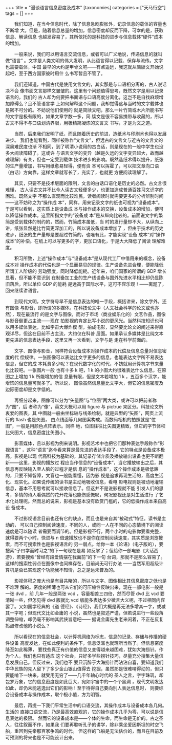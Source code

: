+++
title = "漫谈语言信息密度及成本"
[taxonomies]
categories = ["天马行空"]
tags = []
+++
<!-- # 漫谈语言信息密度及成本 -->
<!--原址：新浪博客 (2007-03-24 23:14:34) http://blog.sina.com.cn/s/blog_490c36be010008p3.html -->

　　我们知道，在当今信息时代，除了信息急剧膨胀外，记录信息的载体的容量也不断增
大。但是，随着信息总量的增加，信息密度却反而下降，可幸的是，获取信息、解读信息
也越发容易了，其所依托的是科技的进步与信息载体“硬件”成本的增加。

　　一般来说，我们可以用语言交流信息，或者可以广义地说，传递信息的就叫做“语言”
。文字是人类文明的伟大发明，从此语言得以记载、保存与流传。文字也需要载体，中国
最早的大约是甲骨文吧——有点遥远，我这就从简牍文开始说起吧，至于西方国家彼时用什
么书写暂且不管了。
<!-- more -->

　　我们还知道，中国古代是使用文言文的，其实那是与口语相分离的，古人说话决不会
像书面文言那样文皱皱的。这里有个问题值得思考，既然文字是用以记录语言的，我们的
古人却为何要把书面语与口语高度分离化，这岂不是自找麻烦增加障碍么？且不管语言学
上如何解释这个问题，我却觉得这与当时的文字载体也是密不可分的。不妨说他们使用的
就是简牍文吧，那么一片竹简或木片所能书写的文字是极有限的，如果文章字数一多，简
牍文是很不容易携带与收藏的，所以古文不得不与口语划清界限，用极精简凝炼的文言文
书写，才是为文之道。

　　当然，后来我们发明了纸，而且随着历史的前进，造纸术与印刷术也得以发展进步。
我们也能看到，同样被称作“文言文”，但远古的文言文与近古的文言文的深奥难民度也渐
不相同，到了明清小说用的古白话，则是现在的一般中学生也没多大阅读障碍了。这或许
与语言文字的变异（越是久远的文字变异越大，故而越难理解）有关，但也一定受到载体
技术进步的影响。既然造纸术得以提升，纸张的生产量增加，书写用纸愈易轻得，便有资
本可以挥霍了，可以把文章向口语（白话）方向靠，这样文章就写长了，充实了，也就更
方便阅读理解了。

　　其实，只要不是技术层面的限制，文言的白话口语化是历史的必然。古文言很难懂，
古人读古文并不比今人读古文轻便多少，也更加造成普通百姓习文识字的困难。既然文字
不那么直观而比较难民，读者阅读时就需要更多的分析辨别时间——这不妨称之为“操作成
本”，同样，用来记录文字的纸也可视为“设备成本”。于是可以看到，这实质上是设备成
本与操作成本的交换，设备成本的增加，便可以降低操作成本。这里所指文字的“设备成
本”是从纵向比较的。前面说文字的繁简是受到载体的制约的，然而，竹简成本虽低，当
时的发行量却不大，从纵向上讲，纸张显然是比竹简更深加工的，所以说设备成本增加了
，但由于技术的历史进步，纸张的生产量却是要超过竹简的，也唯有此，才能实现“设备
成本”对“操作成本”的补偿。在纸上可以写更多的字，更加口语化，于是大大降低了阅读
理解难度。

　　积习所致，上述“操作成本”与“设备成本”是从现代工厂中借用来的概念，设备成本对
操作成本的代偿也是一个显而易见的规律。生产设备先进合理，便能降低所谓工人阶级的
劳动强度，同时降低能耗。近年来，咱们国家的所谓的 GDP 增长显著，但不能不意识到
在制备加工业的生产线设备与国外先进水平相比却仍显陈旧落后，所以单位 GDP 的能耗
是远高于国际水平，这可不容乐观！——离题了，回来继续讲语言。

　　到现代文明，文字符号早不是信息表达的唯一手段，概括讲来，除文字外，还有图像
与影音，即所谓的多媒体。在科技论文中（人文社会科学的论文或也亦然），现在最流行
的是文字与图像，而对于市场（商业娱乐化的）文艺作品，图像与影音倒更占主流——现在
拍影视的肯定比写小说的更风光。当然科技知识也可以用多媒体表达，比如宇宙大爆炸模
型，拍成电影，显然要比论文的阐述来得直观详尽，但这在目前不占主流，大约仅在科普
层面。如果承认多媒体是比纯文本更先进的信息表达手段，这里又再一次看到，文学与是
走在科学前面的。

　　文字、图像与影音，同样符合设备成本对操作成本的代偿及信息总量对信息密度的代
偿规律。一张图像可以表达比文字更多的信息，也能表达文字所不易表达信息，但它的成
本耗费多少呢？在现代数字化的时代，不妨就用计算机字节来量化比较吧。一张图片一般
也有十多 k 吧，1 k 的小图大约很难表达什么信息，在原图之上增加 1 k 所能增加的信
息量有限，但是文本若增加 1 k ，五百多个汉字，能增饰的信息量可就多了。所以说，
图像虽然信息量比文字大，但它的信息密度及边际密度却是文字低的。

　　再细分起来，图像可以分为“矢量图”与“位图”两大类，或许可以把前者称为“图”，后
者称为“像”，英文大概可以用 figure 与 pictrue 来区分。科技论文所衷爱的图表，其
中图就一般由坐标轴与线条绘制，就是典型的“矢图”，网页上流行的 flash 也是矢图，
由点线面等几何图案构成。而数码相机的拍照就是“位图”，一般是用颜色点阵表示。同样
地，位图往往比矢图更精致，但它的字节体积比矢图大，信息密度比矢图小。

　　影音媒体，且以影视为例来说明。影视艺术中也把它们那种表达手段称作“影视语言”
，这种“语言”迄今看来算是最先进的表达手段了。它的特点是设备成本极高，影视是以现
代高科技为基础的，其记录存储介质及播放输出设备也更不断翻新——这里，影视的播放过
程应当作信息的“设备成本”，当它播放输出之后，其信息再反映输入至人脑的过程才是信
息的“操作成本”，这个操作成本是极低廉的，只要不知智障，文盲也一般能看懂，因为影
视是追求再现生活的，高度生活化、现实化。如果说传统的读书是主动地吸收信息，看电
影电视则是被动地灌输信息，基本不用思考就可以接收信息了。但这并不是说影视就不能
引发人们的思考，多情的诗人看偶然的花开花落也能伤感慨叹，何况影视还是对生活进行
了艺术化处理呢。然而总的说来，影视是基本没有欣赏门槛的，它的低操作成本来自高设
备成本。

　　不过影视语言目前也还有它的缺点，而且也是来自其“被动式”特征。读书是主动的，
可以自己控制阅读速度，不同的人，或同一人在不同的心态情境下的阅读速度是可以随读
者需要而调节的。但是影视不行，两个小时的电影你要看完整，就得要两个小时，快进与
n 倍速播放也不是你在控制阅读速度，其实质是浏览搜索，而不可搜索性也是影视语言的
另一弱点。给你一本《论语》（电子版的），要搜索“子曰学而时习之”的下一句现在是易
如反掌了；但给你一部电影《大话西游》，若要搜索“曾经有段爱情摆在我面前”的下一句
台词，那就不是那么容易了。这样的搜索性弱点在图像中也同样存在，目前尚无可行办法
——当然军用超级计算机是否已实现这个功能我不知情，总之是远未普及的。

　　影视体积之庞大也是有目共睹的，所以与文字、图像相比其信息密度之低也是不难理
解的。密度的稀薄也可从它们的可压缩性反映出来，现在一部电影一般是一张 dvd ，前
几年一般是两张 vcd ，容量相差三四倍，然而尽管 dvd 比 vcd 要清晰一些，但怎见得
dvd 版就比 vcd 版能多表达多少微言大义呢，不过相同内容罢了。又如国学经典的《道
德经》、《诗经》，我们大概是再无法多增其一字，或减其一字吧；但现代文比如金庸的
小说，虽然也是叙述严谨，但若说进行一些段落调整伸缩，却仍毫不影响其武侠旨意吧——
据说金庸先生老来闲着，不正在反复捣鼓修改他的小说么？

　　所以看现在的信息社会，以计算机网络为标志，信息的记录、存储与传播的硬件设备
高度发达，在如此便利的条件下，信息泛滥也就理所当然了。但信息密度降至如此稀薄，
要找些真正有价值的信息又变得越来越困难，犹如大海捞针。作为个人，我们也只有适应
这个社会，只好多学些捞针技巧，尽量充分搜集大量信息发展自己。但反过来，我们也不
要只沉醉于大海捞针而沾沾自喜，要知道我们中华民族的先人留下了多少金山银山值得去
挖掘，虽然那是很难啃得动的，但只要能啃下一块来，就受用无穷了——几千年轴心时代的
圣人之言，字字珠玑，却包罗万象，它的信息密度是如此巨大，宛如宇宙中的一个个黑洞
，现代文明发达如此，却仍未能逃逸出它们的影响！至于待得自己要向别人表达信息时，
则要综合设备成本与操作成本，取个极小值，方为明智。

　　最后，再提一下我们平常生活中的口语交流，其操作成本与设备成本各几何。生活的
直接口语交流，乃是最高效直观的，它的操作成本几乎为零，可以说是信息表达的极限。
然而它的设备成本是——个体的生命，而生命是无价的。古之圣人，往往叙而不作，如果我
们要再聆听孔子的讲学，除非乘坐爱因斯坦的时空飞船，重回到先秦那百家争鸣的时代。
但这样的飞船是无法估价的，而且在目前及可预测的将来也是不可能设计出来。

